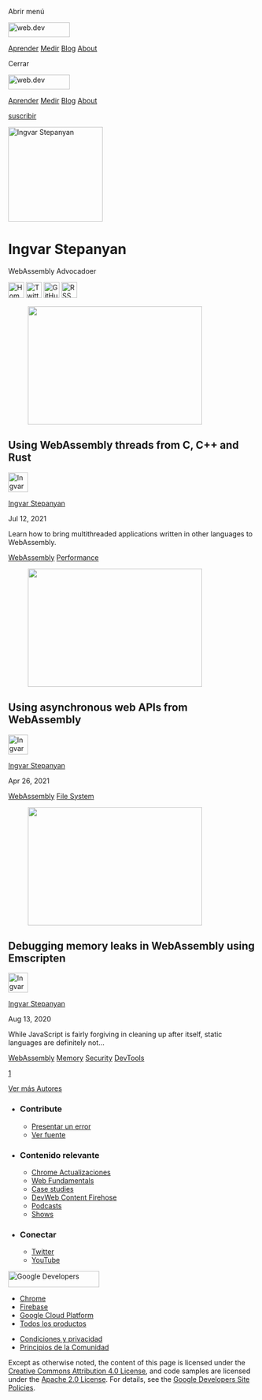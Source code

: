 <span class="w-tooltip w-tooltip--left">Abrir menú</span>

<a href="/" class="gc-analytics-event header-default__logo-link"><img src="/images/lockup.svg" alt="web.dev" class="header-default__logo" width="125" height="30" /></a>

<a href="/learn/" class="gc-analytics-event header-default__link">Aprender</a> <a href="/measure/" class="gc-analytics-event header-default__link">Medir</a> <a href="/blog/" class="gc-analytics-event header-default__link">Blog</a> <a href="/about/" class="gc-analytics-event header-default__link">About</a>

<span class="w-tooltip">Cerrar</span>

<a href="/" class="gc-analytics-event"><img src="/images/lockup.svg" alt="web.dev" class="drawer-default__logo" width="125" height="30" /></a>

<a href="/learn/" class="gc-analytics-event drawer-default__link">Aprender</a> <a href="/measure/" class="gc-analytics-event drawer-default__link">Medir</a> <a href="/blog/" class="gc-analytics-event drawer-default__link">Blog</a> <a href="/about/" class="gc-analytics-event drawer-default__link">About</a>

<a href="/newsletter/" class="gc-analytics-event w-actions__fab w-actions__fab--subscribe"><span>suscribir</span></a>

<img src="https://web-dev.imgix.net/image/admin/Ma3ckXmLV7aj1rVgVT1I.jpg?auto=format" alt="Ingvar Stepanyan" class="w-author-page__image" sizes="(min-width: 481px) 192px, 128px" srcset="https://web-dev.imgix.net/image/admin/Ma3ckXmLV7aj1rVgVT1I.jpg?auto=format&amp;w=128 128w, https://web-dev.imgix.net/image/admin/Ma3ckXmLV7aj1rVgVT1I.jpg?auto=format&amp;w=146 146w, https://web-dev.imgix.net/image/admin/Ma3ckXmLV7aj1rVgVT1I.jpg?auto=format&amp;w=166 166w, https://web-dev.imgix.net/image/admin/Ma3ckXmLV7aj1rVgVT1I.jpg?auto=format&amp;w=190 190w, https://web-dev.imgix.net/image/admin/Ma3ckXmLV7aj1rVgVT1I.jpg?auto=format&amp;w=216 216w, https://web-dev.imgix.net/image/admin/Ma3ckXmLV7aj1rVgVT1I.jpg?auto=format&amp;w=246 246w, https://web-dev.imgix.net/image/admin/Ma3ckXmLV7aj1rVgVT1I.jpg?auto=format&amp;w=281 281w, https://web-dev.imgix.net/image/admin/Ma3ckXmLV7aj1rVgVT1I.jpg?auto=format&amp;w=320 320w, https://web-dev.imgix.net/image/admin/Ma3ckXmLV7aj1rVgVT1I.jpg?auto=format&amp;w=365 365w, https://web-dev.imgix.net/image/admin/Ma3ckXmLV7aj1rVgVT1I.jpg?auto=format&amp;w=384 384w" width="192" height="192" />

Ingvar Stepanyan
================

WebAssembly Advocadoer

<a href="https://rreverser.com/" class="w-author-page__link"><img src="/images/icons/language.svg" alt="Homepage" class="w-author-page__icon" width="32" height="32" /></a> <a href="https://twitter.com/RReverser" class="w-author-page__link"><img src="/images/icons/twitter.svg" alt="Twitter" class="w-author-page__icon" width="32" height="32" /></a> <a href="https://github.com/RReverser" class="w-author-page__link"><img src="/images/icons/github.svg" alt="GitHub" class="w-author-page__icon" width="32" height="32" /></a> <a href="/authors/rreverser/feed.xml" class="w-author-page__link"><img src="/images/icons/rss.svg" alt="RSS Feed" class="w-author-page__icon" width="32" height="32" /></a>

<a href="/webassembly-threads/" class="w-card-base__link"></a>

<figure><img src="https://web-dev.imgix.net/image/9oK23mr86lhFOwKaoYZ4EySNFp02/YrOqDnzjHFqmZdiNBmbw.jpg?auto=format&amp;fit=crop&amp;h=240&amp;w=354" class="w-card-base__image" sizes="(min-width: 354px) 354px, calc(100vw - 48px)" srcset="https://web-dev.imgix.net/image/9oK23mr86lhFOwKaoYZ4EySNFp02/YrOqDnzjHFqmZdiNBmbw.jpg?fit=crop&amp;h=240&amp;w=354&amp;auto=format&amp;dpr=1&amp;q=75, https://web-dev.imgix.net/image/9oK23mr86lhFOwKaoYZ4EySNFp02/YrOqDnzjHFqmZdiNBmbw.jpg?fit=crop&amp;h=240&amp;w=354&amp;auto=format&amp;dpr=2&amp;q=50 2x, https://web-dev.imgix.net/image/9oK23mr86lhFOwKaoYZ4EySNFp02/YrOqDnzjHFqmZdiNBmbw.jpg?fit=crop&amp;h=240&amp;w=354&amp;auto=format&amp;dpr=3&amp;q=35 3x, https://web-dev.imgix.net/image/9oK23mr86lhFOwKaoYZ4EySNFp02/YrOqDnzjHFqmZdiNBmbw.jpg?fit=crop&amp;h=240&amp;w=354&amp;auto=format&amp;dpr=4&amp;q=23 4x, https://web-dev.imgix.net/image/9oK23mr86lhFOwKaoYZ4EySNFp02/YrOqDnzjHFqmZdiNBmbw.jpg?fit=crop&amp;h=240&amp;w=354&amp;auto=format&amp;dpr=5&amp;q=20 5x" width="354" height="240" /></figure>

<a href="/webassembly-threads/" class="w-card-base__link"></a>

Using WebAssembly threads from C, C++ and Rust
----------------------------------------------

[<img src="https://web-dev.imgix.net/image/admin/Ma3ckXmLV7aj1rVgVT1I.jpg?auto=format&amp;fit=crop&amp;h=40&amp;w=40" alt="Ingvar Stepanyan" class="w-author__image w-author__image--small" sizes="(min-width: 40px) 40px, calc(100vw - 48px)" srcset="https://web-dev.imgix.net/image/admin/Ma3ckXmLV7aj1rVgVT1I.jpg?fit=crop&amp;h=40&amp;w=40&amp;auto=format&amp;dpr=1&amp;q=75, https://web-dev.imgix.net/image/admin/Ma3ckXmLV7aj1rVgVT1I.jpg?fit=crop&amp;h=40&amp;w=40&amp;auto=format&amp;dpr=2&amp;q=50 2x, https://web-dev.imgix.net/image/admin/Ma3ckXmLV7aj1rVgVT1I.jpg?fit=crop&amp;h=40&amp;w=40&amp;auto=format&amp;dpr=3&amp;q=35 3x, https://web-dev.imgix.net/image/admin/Ma3ckXmLV7aj1rVgVT1I.jpg?fit=crop&amp;h=40&amp;w=40&amp;auto=format&amp;dpr=4&amp;q=23 4x, https://web-dev.imgix.net/image/admin/Ma3ckXmLV7aj1rVgVT1I.jpg?fit=crop&amp;h=40&amp;w=40&amp;auto=format&amp;dpr=5&amp;q=20 5x" width="40" height="40" />](/authors/rreverser/)

<span class="w-author__name"><a href="/authors/rreverser/" class="w-author__name-link">Ingvar Stepanyan</a></span>

Jul 12, 2021

<a href="/webassembly-threads/" class="w-card-base__link"></a>

Learn how to bring multithreaded applications written in other languages to WebAssembly.

<a href="/tags/webassembly/" class="w-chip">WebAssembly</a> <a href="/tags/performance/" class="w-chip">Performance</a>

<a href="/asyncify/" class="w-card-base__link"></a>

<figure><img src="https://web-dev.imgix.net/image/9oK23mr86lhFOwKaoYZ4EySNFp02/3XqfQyjjfxEw8T3azz0W.jpg?auto=format&amp;fit=crop&amp;h=240&amp;w=354" class="w-card-base__image" sizes="(min-width: 354px) 354px, calc(100vw - 48px)" srcset="https://web-dev.imgix.net/image/9oK23mr86lhFOwKaoYZ4EySNFp02/3XqfQyjjfxEw8T3azz0W.jpg?fit=crop&amp;h=240&amp;w=354&amp;auto=format&amp;dpr=1&amp;q=75, https://web-dev.imgix.net/image/9oK23mr86lhFOwKaoYZ4EySNFp02/3XqfQyjjfxEw8T3azz0W.jpg?fit=crop&amp;h=240&amp;w=354&amp;auto=format&amp;dpr=2&amp;q=50 2x, https://web-dev.imgix.net/image/9oK23mr86lhFOwKaoYZ4EySNFp02/3XqfQyjjfxEw8T3azz0W.jpg?fit=crop&amp;h=240&amp;w=354&amp;auto=format&amp;dpr=3&amp;q=35 3x, https://web-dev.imgix.net/image/9oK23mr86lhFOwKaoYZ4EySNFp02/3XqfQyjjfxEw8T3azz0W.jpg?fit=crop&amp;h=240&amp;w=354&amp;auto=format&amp;dpr=4&amp;q=23 4x, https://web-dev.imgix.net/image/9oK23mr86lhFOwKaoYZ4EySNFp02/3XqfQyjjfxEw8T3azz0W.jpg?fit=crop&amp;h=240&amp;w=354&amp;auto=format&amp;dpr=5&amp;q=20 5x" width="354" height="240" /></figure>

<a href="/asyncify/" class="w-card-base__link"></a>

Using asynchronous web APIs from WebAssembly
--------------------------------------------

[<img src="https://web-dev.imgix.net/image/admin/Ma3ckXmLV7aj1rVgVT1I.jpg?auto=format&amp;fit=crop&amp;h=40&amp;w=40" alt="Ingvar Stepanyan" class="w-author__image w-author__image--small" sizes="(min-width: 40px) 40px, calc(100vw - 48px)" srcset="https://web-dev.imgix.net/image/admin/Ma3ckXmLV7aj1rVgVT1I.jpg?fit=crop&amp;h=40&amp;w=40&amp;auto=format&amp;dpr=1&amp;q=75, https://web-dev.imgix.net/image/admin/Ma3ckXmLV7aj1rVgVT1I.jpg?fit=crop&amp;h=40&amp;w=40&amp;auto=format&amp;dpr=2&amp;q=50 2x, https://web-dev.imgix.net/image/admin/Ma3ckXmLV7aj1rVgVT1I.jpg?fit=crop&amp;h=40&amp;w=40&amp;auto=format&amp;dpr=3&amp;q=35 3x, https://web-dev.imgix.net/image/admin/Ma3ckXmLV7aj1rVgVT1I.jpg?fit=crop&amp;h=40&amp;w=40&amp;auto=format&amp;dpr=4&amp;q=23 4x, https://web-dev.imgix.net/image/admin/Ma3ckXmLV7aj1rVgVT1I.jpg?fit=crop&amp;h=40&amp;w=40&amp;auto=format&amp;dpr=5&amp;q=20 5x" width="40" height="40" />](/authors/rreverser/)

<span class="w-author__name"><a href="/authors/rreverser/" class="w-author__name-link">Ingvar Stepanyan</a></span>

Apr 26, 2021

<a href="/tags/webassembly/" class="w-chip">WebAssembly</a> <a href="/tags/file-system/" class="w-chip">File System</a>

<a href="/webassembly-memory-debugging/" class="w-card-base__link"></a>

<figure><img src="https://web-dev.imgix.net/image/admin/b6lB9C3Fz4es4D2rPAxC.jpg?auto=format&amp;fit=crop&amp;h=240&amp;w=354" class="w-card-base__image" sizes="(min-width: 354px) 354px, calc(100vw - 48px)" srcset="https://web-dev.imgix.net/image/admin/b6lB9C3Fz4es4D2rPAxC.jpg?fit=crop&amp;h=240&amp;w=354&amp;auto=format&amp;dpr=1&amp;q=75, https://web-dev.imgix.net/image/admin/b6lB9C3Fz4es4D2rPAxC.jpg?fit=crop&amp;h=240&amp;w=354&amp;auto=format&amp;dpr=2&amp;q=50 2x, https://web-dev.imgix.net/image/admin/b6lB9C3Fz4es4D2rPAxC.jpg?fit=crop&amp;h=240&amp;w=354&amp;auto=format&amp;dpr=3&amp;q=35 3x, https://web-dev.imgix.net/image/admin/b6lB9C3Fz4es4D2rPAxC.jpg?fit=crop&amp;h=240&amp;w=354&amp;auto=format&amp;dpr=4&amp;q=23 4x, https://web-dev.imgix.net/image/admin/b6lB9C3Fz4es4D2rPAxC.jpg?fit=crop&amp;h=240&amp;w=354&amp;auto=format&amp;dpr=5&amp;q=20 5x" width="354" height="240" /></figure>

<a href="/webassembly-memory-debugging/" class="w-card-base__link"></a>

Debugging memory leaks in WebAssembly using Emscripten
------------------------------------------------------

[<img src="https://web-dev.imgix.net/image/admin/Ma3ckXmLV7aj1rVgVT1I.jpg?auto=format&amp;fit=crop&amp;h=40&amp;w=40" alt="Ingvar Stepanyan" class="w-author__image w-author__image--small" sizes="(min-width: 40px) 40px, calc(100vw - 48px)" srcset="https://web-dev.imgix.net/image/admin/Ma3ckXmLV7aj1rVgVT1I.jpg?fit=crop&amp;h=40&amp;w=40&amp;auto=format&amp;dpr=1&amp;q=75, https://web-dev.imgix.net/image/admin/Ma3ckXmLV7aj1rVgVT1I.jpg?fit=crop&amp;h=40&amp;w=40&amp;auto=format&amp;dpr=2&amp;q=50 2x, https://web-dev.imgix.net/image/admin/Ma3ckXmLV7aj1rVgVT1I.jpg?fit=crop&amp;h=40&amp;w=40&amp;auto=format&amp;dpr=3&amp;q=35 3x, https://web-dev.imgix.net/image/admin/Ma3ckXmLV7aj1rVgVT1I.jpg?fit=crop&amp;h=40&amp;w=40&amp;auto=format&amp;dpr=4&amp;q=23 4x, https://web-dev.imgix.net/image/admin/Ma3ckXmLV7aj1rVgVT1I.jpg?fit=crop&amp;h=40&amp;w=40&amp;auto=format&amp;dpr=5&amp;q=20 5x" width="40" height="40" />](/authors/rreverser/)

<span class="w-author__name"><a href="/authors/rreverser/" class="w-author__name-link">Ingvar Stepanyan</a></span>

Aug 13, 2020

<a href="/webassembly-memory-debugging/" class="w-card-base__link"></a>

While JavaScript is fairly forgiving in cleaning up after itself, static languages are definitely not…

<a href="/tags/webassembly/" class="w-chip">WebAssembly</a> <a href="/tags/memory/" class="w-chip">Memory</a> <a href="/tags/security/" class="w-chip">Security</a> <a href="/tags/devtools/" class="w-chip">DevTools</a>

<a href="/authors/rreverser/" class="w-pagination__link w-pagination__link--active">1</a>

<a href="/authors" class="w-button">Ver más Autores</a>

-   ### Contribute

    -   <a href="https://github.com/GoogleChrome/web.dev/issues/new?assignees=&amp;labels=bug&amp;template=bug_report.md&amp;title=" class="w-footer__linkbox-link">Presentar un error</a>
    -   <a href="https://github.com/googlechrome/web.dev" class="w-footer__linkbox-link">Ver fuente</a>

-   ### Contenido relevante

    -   <a href="https://blog.chromium.org/" class="w-footer__linkbox-link">Chrome Actualizaciones</a>
    -   <a href="https://developers.google.com/web/" class="w-footer__linkbox-link">Web Fundamentals</a>
    -   <a href="https://developers.google.com/web/showcase/" class="w-footer__linkbox-link">Case studies</a>
    -   <a href="https://devwebfeed.appspot.com/" class="w-footer__linkbox-link">DevWeb Content Firehose</a>
    -   <a href="/podcasts/" class="w-footer__linkbox-link">Podcasts</a>
    -   <a href="/shows/" class="w-footer__linkbox-link">Shows</a>

-   ### Conectar

    -   <a href="https://www.twitter.com/ChromiumDev" class="w-footer__linkbox-link">Twitter</a>
    -   <a href="https://www.youtube.com/user/ChromeDevelopers" class="w-footer__linkbox-link">YouTube</a>

<a href="https://developers.google.com/" class="w-footer__utility-logo-link"><img src="/images/lockup-color.png" alt="Google Developers" class="w-footer__utility-logo" width="185" height="33" /></a>

-   <a href="https://developer.chrome.com/" class="w-footer__utility-link">Chrome</a>
-   <a href="https://firebase.google.com/" class="w-footer__utility-link">Firebase</a>
-   <a href="https://cloud.google.com/" class="w-footer__utility-link">Google Cloud Platform</a>
-   <a href="https://developers.google.com/products" class="w-footer__utility-link">Todos los productos</a>

<!-- -->

-   <a href="https://policies.google.com/" class="w-footer__utility-link">Condiciones y privacidad</a>
-   <a href="/community-guidelines/" class="w-footer__utility-link">Principios de la Comunidad</a>

Except as otherwise noted, the content of this page is licensed under the [Creative Commons Attribution 4.0 License](https://creativecommons.org/licenses/by/4.0/), and code samples are licensed under the [Apache 2.0 License](https://www.apache.org/licenses/LICENSE-2.0). For details, see the [Google Developers Site Policies](https://developers.google.com/terms/site-policies).
